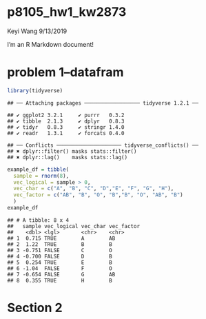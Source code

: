 p8105\_hw1\_kw2873
================
Keyi Wang
9/13/2019

I’m an R Markdown document\!

# problem 1–datafram

``` r
library(tidyverse)
```

    ## ── Attaching packages ────────────────── tidyverse 1.2.1 ──

    ## ✔ ggplot2 3.2.1     ✔ purrr   0.3.2
    ## ✔ tibble  2.1.3     ✔ dplyr   0.8.3
    ## ✔ tidyr   0.8.3     ✔ stringr 1.4.0
    ## ✔ readr   1.3.1     ✔ forcats 0.4.0

    ## ── Conflicts ───────────────────── tidyverse_conflicts() ──
    ## ✖ dplyr::filter() masks stats::filter()
    ## ✖ dplyr::lag()    masks stats::lag()

``` r
example_df = tibble(
  sample = rnorm(8),
  vec_logical = sample > 0,
  vec_char = c("A", "B", "C", "D","E", "F", "G", "H"),
  vec_factor = c("AB", "B", "O", "B","B", "O", "AB", "B")
  )
example_df
```

    ## # A tibble: 8 x 4
    ##   sample vec_logical vec_char vec_factor
    ##    <dbl> <lgl>       <chr>    <chr>     
    ## 1  0.715 TRUE        A        AB        
    ## 2  1.22  TRUE        B        B         
    ## 3 -0.751 FALSE       C        O         
    ## 4 -0.700 FALSE       D        B         
    ## 5  0.254 TRUE        E        B         
    ## 6 -1.04  FALSE       F        O         
    ## 7 -0.654 FALSE       G        AB        
    ## 8  0.355 TRUE        H        B

# Section 2
